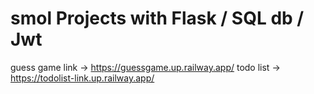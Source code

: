 # smol Projects with  Flask / SQL db / Jwt
guess game link -> https://guessgame.up.railway.app/
todo list -> https://todolist-link.up.railway.app/